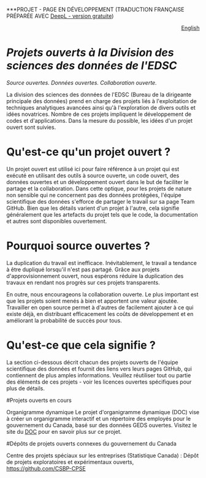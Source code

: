 ***PROJET - PAGE EN DÉVELOPPEMENT (TRADUCTION FRANÇAISE PRÉPARÉE AVEC [DeepL - version gratuite](https://www.deepl.com/translator))

<div style="text-align: right;">
    <a href="https://dsd-esdc-edsc.github.io/">English</a>
</div>

# _Projets ouverts à la Division des sciences des données de l'EDSC_
_Source ouvertes. Données ouvertes. Collaboration ouverte._

La division des sciences des données de l'EDSC (Bureau de la dirigeante principale des données) prend en charge des projets liés à l'exploitation de techniques analytiques avancées ainsi qu'à l'exploration de divers outils et idées novatrices. Nombre de ces projets impliquent le développement de codes et d'applications. Dans la mesure du possible, les idées d'un projet ouvert sont suivies.

# Qu'est-ce qu'un projet ouvert ?

Un projet ouvert est utilisé ici pour faire référence à un projet qui est exécuté en utilisant des outils à source ouverte, un code ouvert, des données ouvertes et un développement ouvert dans le but de faciliter le partage et la collaboration. Dans cette optique, pour les projets de nature non sensible qui ne concernent pas des données protégées, l'équipe scientifique des données s'efforce de partager le travail sur sa page Team GitHub. Bien que les détails varient d'un projet à l'autre, cela signifie généralement que les artefacts du projet tels que le code, la documentation et autres sont disponibles ouvertement.

# Pourquoi source ouvertes ?

La duplication du travail est inefficace. Inévitablement, le travail a tendance à être dupliqué lorsqu'il n'est pas partagé. Grâce aux projets d'approvisionnement ouvert, nous espérons réduire la duplication des travaux en rendant nos progrès sur ces projets transparents.

En outre, nous encourageons la collaboration ouverte. Le plus important est que les projets soient menés à bien et apportent une valeur ajoutée. Travailler en open source permet à d'autres de facilement ajouter à ce qui existe déjà, en distribuant efficacement les coûts de développement et en améliorant la probabilité de succès pour tous.

# Qu'est-ce que cela signifie ?

La section ci-dessous décrit chacun des projets ouverts de l'équipe scientifique des données et fournit des liens vers leurs pages GitHub, qui contiennent de plus amples informations. Veuillez réutiliser tout ou partie des éléments de ces projets - voir les licences ouvertes spécifiques pour plus de détails.

#Projets ouverts en cours

Organigramme dynamique
Le projet d'organigramme dynamique (DOC) vise à créer un organigramme interactif et un répertoire des employés pour le gouvernement du Canada, basé sur des données GEDS ouvertes. Visitez le site du [DOC](https://github.com/DSD-ESDC-EDSC/dynamic-org-chart/blob/master/README.fr.md) pour en savoir plus sur ce projet.

#Dépôts de projets ouverts connexes du gouvernement du Canada

Centre des projets spéciaux sur les entreprises (Statistique Canada) : Dépôt de projets exploratoires et expérimentaux ouverts, https://github.com/CSBP-CPSE
